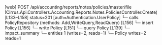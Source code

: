 [web] POST /api/accounting/reports/notes/policies/master/file  (Cirrus.Api.Controllers.Accounting.Reports.Notes.PoliciesController.Create)  [L133–L158] status=201 [auth=Authentication.UserPolicy]
  └─ calls PolicyRepository (methods: Add,WriteQuery,ReadQuery) [L156]
  └─ insert Policy [L156]
  └─ write Policy [L151]
  └─ query Policy [L139]
  └─ impact_summary
    └─ entities 1 (writes=2, reads=1)
      └─ Policy writes=2 reads=1

